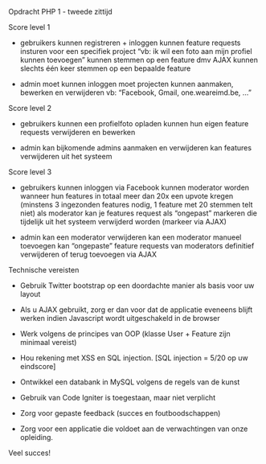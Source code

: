 Opdracht PHP 1 - tweede zittijd

Score level 1

- gebruikers
	kunnen registreren + inloggen
	kunnen feature requests insturen voor een specifiek project “vb: ik wil een foto aan mijn profiel kunnen toevoegen”
	kunnen stemmen op een feature dmv AJAX
	kunnen slechts één keer stemmen op een bepaalde feature

- admin
	moet kunnen inloggen
	moet projecten kunnen aanmaken, bewerken en verwijderen vb: “Facebook, Gmail, one.weareimd.be, …”


Score level 2

- gebruikers
	kunnen een profielfoto opladen
	kunnen hun eigen feature requests verwijderen en bewerken

- admin
	kan bijkomende admins aanmaken en verwijderen
	kan features verwijderen uit het systeem


Score level 3

- gebruikers
	kunnen inloggen via Facebook
	kunnen moderator worden wanneer hun features in totaal meer dan 20x een up­vote kregen (minstens 3 ingezonden features nodig, 1 feature met 20 stemmen telt niet)
	als moderator kan je features request als “ongepast” markeren die tijdelijk uit het systeem verwijderd worden (markeer via AJAX)

- admin
	kan een moderator verwijderen
	kan een moderator manueel toevoegen
	kan “ongepaste” feature requests van moderators definitief verwijderen of terug toevoegen via AJAX


Technische vereisten

- Gebruik Twitter bootstrap op een doordachte manier als basis voor uw layout

- Als u AJAX gebruikt, zorg er dan voor dat de applicatie eveneens blijft werken indien Javascript wordt uitgeschakeld in de browser

- Werk volgens de principes van OOP (klasse User + Feature zijn minimaal vereist)

- Hou rekening met XSS en SQL injection. [SQL injection = ­5/20 op uw eindscore]

- Ontwikkel een databank in MySQL volgens de regels van de kunst

- Gebruik van Code Igniter is toegestaan, maar niet verplicht

- Zorg voor gepaste feedback (succes­ en foutboodschappen)

- Zorg voor een applicatie die voldoet aan de verwachtingen van onze opleiding.

Veel succes!
